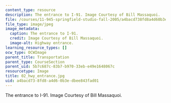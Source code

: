 ```yaml
---
content_type: resource
description: The entrance to I-91. Image Courtesy of Bill Massaquoi.
file: /courses/11-945-springfield-studio-fall-2005/a4bacd738fd8a4d60b3edbee843fad01_02_hwy_entrance.jpg
file_type: image/jpeg
image_metadata:
  caption: The entrance to I-91.
  credit: Image Courtesy of Bill Massaquoi.
  image-alt: Highway entrance.
learning_resource_types: []
ocw_type: OCWImage
parent_title: Transportation
parent_type: CourseSection
parent_uid: 5b7c687c-83b7-b970-33eb-e49e1648067c
resourcetype: Image
title: 02_hwy_entrance.jpg
uid: a4bacd73-8fd8-a4d6-0b3e-dbee843fad01
---
```

The entrance to I-91. Image Courtesy of Bill Massaquoi.

